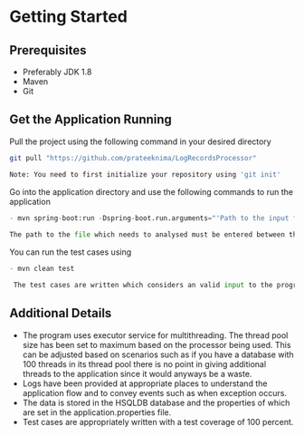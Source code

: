 # Getting Started


## Prerequisites

- Preferably JDK 1.8
- Maven
- Git


## Get the Application Running

Pull the project using the following command in your desired directory
```bash
git pull "https://github.com/prateeknima/LogRecordsProcessor"

Note: You need to first initialize your repository using 'git init'
```
Go into the application directory and use the following commands to run the application

```python
- mvn spring-boot:run -Dspring-boot.run.arguments="'Path to the input file'"
 
The path to the file which needs to analysed must be entered between the single quotes 
```
You can run the test cases using
```python
- mvn clean test

 The test cases are written which considers an valid input to the program as well as invalid input i.e. when there is no file present at the path specified
```

## Additional Details
- The program uses executor service for multithreading. The thread pool size has been set to maximum based on the processor being used. This can be adjusted based on scenarios such as if you have a database with 100 threads in its thread pool there is no point in giving additional threads to the application since it would anyways be a waste.
- Logs have been provided at appropriate places to understand the application flow and to convey events such as when exception occurs.
- The data is stored in the HSQLDB database and the properties of which are set in the application.properties file.
- Test cases are appropriately written with a test coverage of 100 percent.
